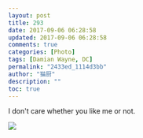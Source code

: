 ```yaml
---
layout: post
title: 293
date: 2017-09-06 06:28:58
updated: 2017-09-06 06:28:58
comments: true
categories: [Photo]
tags: [Damian Wayne, DC]
permalink: "2433ed_1114d3bb"
author: "猫厨"
description: ""
toc: true
---
```


<p>I don't care whether you like me or not.<br /></p>

![](https://nos.netease.com/imglf1/img/cVZNdzJtQk9JV2ZmQlRhNzJxQUl3YVYvR3kzdE9KYjlVeUZTS3JuS3ByRFZENy85YjV2eW5nPT0.jpg)